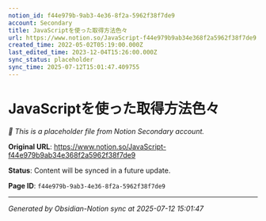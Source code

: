 ```yaml
---
notion_id: f44e979b-9ab3-4e36-8f2a-5962f38f7de9
account: Secondary
title: JavaScriptを使った取得方法色々
url: https://www.notion.so/JavaScript-f44e979b9ab34e368f2a5962f38f7de9
created_time: 2022-05-02T05:19:00.000Z
last_edited_time: 2023-12-04T15:26:00.000Z
sync_status: placeholder
sync_time: 2025-07-12T15:01:47.409755
---
```


# JavaScriptを使った取得方法色々

*🔄 This is a placeholder file from Notion Secondary account.*

**Original URL**: https://www.notion.so/JavaScript-f44e979b9ab34e368f2a5962f38f7de9

**Status**: Content will be synced in a future update.

**Page ID**: `f44e979b-9ab3-4e36-8f2a-5962f38f7de9`

---

*Generated by Obsidian-Notion sync at 2025-07-12 15:01:47*
